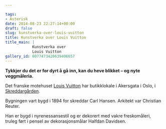 ```yaml
---

tags:
- Asterisk
date: 2014-08-23 22:27:14+00:00
draft: false
slug: kunstverka-over-louis-vuitton
title: Kunstverka over Louis Vuitton
title_main: |
            Kunstverka over  
            Louis Vuitton
gallery_id: 6077473420639406657
---
```


**Tykkjer du det er for dyrt å gå inn, kan du heve blikket – og nyte veggmåleria.**

Det franske motehuset [Louis Vuitton](https://nn.wikipedia.org/wiki/Louis_Vuitton) har butikklokale i Akersgata i Oslo, i [Skreddargården](https://no.wikipedia.org/wiki/Skredderg%C3%A5rden).

<!--more-->

Bygningen vart bygd i 1894 for skreddar Carl Hansen. Arkitekt var Christian Reuter.

Han er bygd i nyrenessansestil og er dekorert med vakre freskomåleri, truleg ført i pensel av dekorasjonsmålar Halfdan Davidsen.

